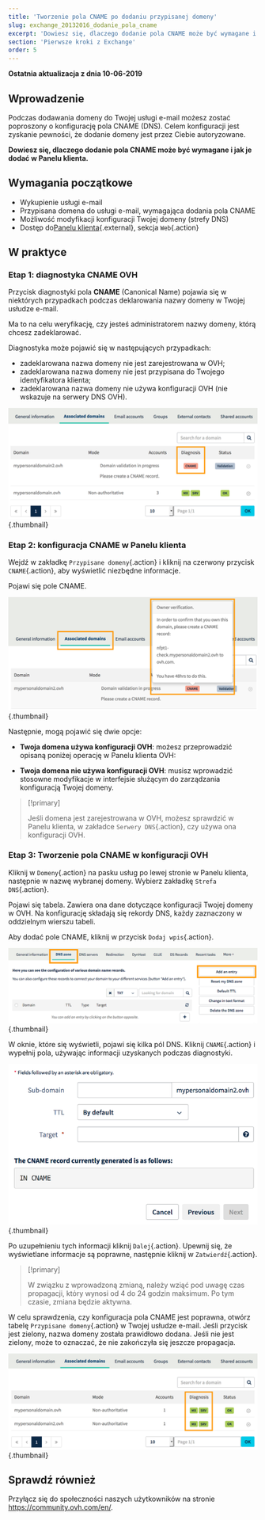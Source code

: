```yaml
---
title: 'Tworzenie pola CNAME po dodaniu przypisanej domeny'
slug: exchange_20132016_dodanie_pola_cname
excerpt: 'Dowiesz się, dlaczego dodanie pola CNAME może być wymagane i jak je dodać w Panelu klienta OVH'
section: 'Pierwsze kroki z Exchange'
order: 5
---
```


**Ostatnia aktualizacja z dnia 10-06-2019**

## Wprowadzenie

Podczas dodawania domeny do Twojej usługi e-mail możesz zostać poproszony o konfigurację pola CNAME (DNS). Celem konfiguracji jest zyskanie pewności, że dodanie domeny jest przez Ciebie autoryzowane.

**Dowiesz się, dlaczego dodanie pola CNAME może być wymagane i jak je dodać w Panelu klienta.**

## Wymagania początkowe

- Wykupienie usługi e-mail
- Przypisana domena do usługi e-mail, wymagająca dodania pola CNAME
- Możliwość modyfikacji konfiguracji Twojej domeny (strefy DNS)
- Dostęp do[Panelu klienta](https://www.ovh.com/auth/?action=gotomanager){.external}, sekcja `Web`{.action}

## W praktyce

### Etap 1: diagnostyka CNAME OVH

Przycisk diagnostyki pola **CNAME** (Canonical Name) pojawia się w niektórych przypadkach podczas deklarowania nazwy domeny w Twojej usłudze e-mail.

Ma to na celu weryfikację, czy jesteś administratorem nazwy domeny, którą chcesz zadeklarować. 

Diagnostyka może pojawić się w następujących przypadkach:

- zadeklarowana nazwa domeny nie jest zarejestrowana w OVH;
- zadeklarowana nazwa domeny nie jest przypisana do Twojego identyfikatora klienta;
- zadeklarowana nazwa domeny nie używa konfiguracji OVH (nie wskazuje na serwery DNS OVH).

![cnamedomainemail](images/cname_exchange_diagnostic.png){.thumbnail}

### Etap 2: konfiguracja CNAME w Panelu klienta

Wejdź w zakładkę `Przypisane domeny`{.action} i kliknij na czerwony przycisk `CNAME`{.action}, aby wyświetlić niezbędne informacje.

Pojawi się pole CNAME.

![cnamedomainemail](images/cname_exchange_informations.png){.thumbnail}

Następnie, mogą pojawić się dwie opcje: 

- **Twoja domena używa konfiguracji OVH**: możesz przeprowadzić opisaną poniżej operację w Panelu klienta OVH:

- **Twoja domena nie używa konfiguracji OVH**: musisz wprowadzić stosowne modyfikacje w interfejsie służącym do zarządzania konfiguracją Twojej domeny.

> [!primary]
>
> Jeśli domena jest zarejestrowana w OVH, możesz sprawdzić w Panelu klienta, w zakładce `Serwery DNS`{.action}, czy używa ona konfiguracji OVH.
>

### Etap 3: Tworzenie pola CNAME w konfiguracji OVH

Kliknij w `Domeny`{.action} na pasku usług po lewej stronie w Panelu klienta, następnie w nazwę wybranej domeny. Wybierz zakładkę `Strefa DNS`{.action}.

Pojawi się tabela. Zawiera ona dane dotyczące konfiguracji Twojej domeny w OVH. Na konfigurację składają się rekordy DNS, każdy zaznaczony w oddzielnym wierszu tabeli.

Aby dodać pole CNAME, kliknij w przycisk `Dodaj wpis`{.action}.

![cnamedomainemail](images/cname_exchange_add_entry_step1.png){.thumbnail}

W oknie, które się wyświetli, pojawi się kilka pól DNS. Kliknij `CNAME`{.action} i wypełnij pola, używając informacji uzyskanych podczas diagnostyki.

![cnamedomainemail](images/cname_add_entry_dns_zone.png){.thumbnail}

Po uzupełnieniu tych informacji kliknij `Dalej`{.action}. Upewnij się, że wyświetlane informacje są poprawne, następnie kliknij w `Zatwierdź`{.action}.

> [!primary]
>
> W związku z wprowadzoną zmianą, należy wziąć pod uwagę czas propagacji, ktόry wynosi od 4 do 24 godzin maksimum. Po tym czasie, zmiana będzie aktywna.
>

W celu sprawdzenia, czy konfiguracja pola CNAME jest poprawna, otwórz tabelę `Przypisane domeny`{.action} w Twojej usłudze e-mail. Jeśli przycisk jest zielony, nazwa domeny została prawidłowo dodana. Jeśli nie jest zielony, może to oznaczać, że nie zakończyła się jeszcze propagacja.

![cnamedomainemail](images/cname_exchange_diagnostic_green.png){.thumbnail}

## Sprawdź również

Przyłącz się do społeczności naszych użytkowników na stronie <https://community.ovh.com/en/>.